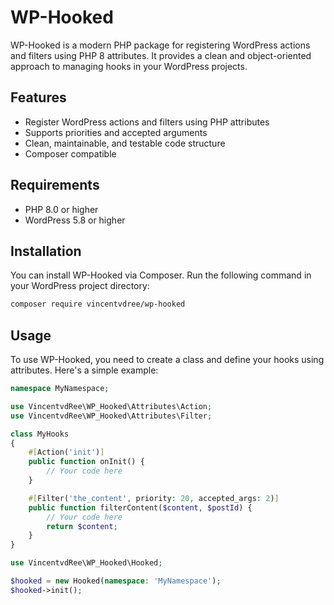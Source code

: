 # WP-Hooked

WP-Hooked is a modern PHP package for registering WordPress actions and filters using PHP 8 attributes. It provides a clean and object-oriented approach to managing hooks in your WordPress projects.

## Features
- Register WordPress actions and filters using PHP attributes
- Supports priorities and accepted arguments
- Clean, maintainable, and testable code structure
- Composer compatible

## Requirements
- PHP 8.0 or higher
- WordPress 5.8 or higher

## Installation
You can install WP-Hooked via Composer. Run the following command in your WordPress project directory:

```bash
composer require vincentvdree/wp-hooked
```

## Usage
To use WP-Hooked, you need to create a class and define your hooks using attributes. Here's a simple example:

```php src/MyHooks.php
namespace MyNamespace;

use VincentvdRee\WP_Hooked\Attributes\Action;
use VincentvdRee\WP_Hooked\Attributes\Filter;

class MyHooks
{
    #[Action('init')]
    public function onInit() {
        // Your code here
    }

    #[Filter('the_content', priority: 20, accepted_args: 2)]
    public function filterContent($content, $postId) {
        // Your code here
        return $content;
    }
}
```

```php functions.php
use VincentvdRee\WP_Hooked\Hooked;

$hooked = new Hooked(namespace: 'MyNamespace');
$hooked->init();
```

